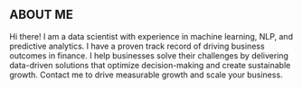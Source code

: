 <!--Section 1: Introduce yourself -->
## ABOUT ME

Hi there! I am a data scientist with experience in machine learning, NLP, and predictive analytics. I have a proven track record of driving business outcomes in finance. I help businesses solve their challenges by delivering data-driven solutions that optimize decision-making and create sustainable growth. Contact me to drive measurable growth and scale your business.

